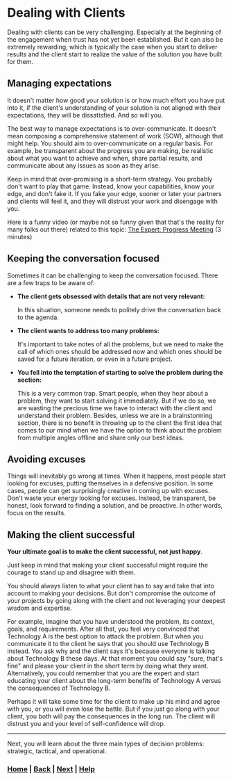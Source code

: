 # Dealing with Clients

Dealing with clients can be very challenging. Especially at the beginning
of the engagement when trust has not yet been established. But it can also 
be extremely rewarding, which is typically the case when you start to 
deliver results and the client start to realize the value of the solution 
you have built for them.

## Managing expectations
It doesn't matter how good your solution is or how much effort you have put 
into it, if the client's understanding of your solution is not aligned with 
their expectations, they will be dissatisfied. And so will you.

The best way to manage expectations is to over-communicate. It doesn't mean 
composing a comprehensive statement of work (SOW), although that might help. 
You should aim to over-communicate on a regular basis. For example, be 
transparent about the progress you are making, be realistic about what you 
want to achieve and when, share partial results, and communicate about any 
issues as soon as they arise.

Keep in mind that over-promising is a short-term strategy. You probably 
don't want to play that game. Instead, know your capabilities, know your 
edge, and don't fake it. If you fake your edge, sooner or later your partners 
and clients will feel it, and they will distrust your work and disengage with 
you.

Here is a funny video (or maybe not so funny given that that's the reality 
for many folks out there) related to this topic: 
[The Expert: Progress Meeting][the_expert] (3 minutes)

## Keeping the conversation focused
Sometimes it can be challenging to keep the conversation focused. 
There are a few traps to be aware of:
* **The client gets obsessed with details that are not very relevant:** 

    In this situation, someone needs to politely drive the conversation 
    back to the agenda.

* **The client wants to address too many problems:** 
 
    It's important to take notes of all the problems, but we need to make 
    the call of which ones should be addressed now and which ones should be 
    saved for a future iteration, or even in a future project.

* **You fell into the temptation of starting to solve 
  the problem during the section:**

    This is a very common trap. Smart people, when they hear about a 
    problem, they want to start solving it immediately. But if we do so, 
    we are wasting the precious time we have to interact with the 
    client and understand their problem. Besides, unless we are in a 
    brainstorming section,  there is no benefit in throwing up to the 
    client the first idea that comes to our mind when we have the option 
    to think about the problem from multiple angles offline and share 
    only our best ideas.

## Avoiding excuses
Things will inevitably go wrong at times. When it happens, most people
start looking for excuses, putting themselves in a defensive position.
In some cases, people can get surprisingly creative in coming up with 
excuses. Don't waste your energy looking for excuses.  Instead, be 
transparent, be honest, look forward to finding a solution, and be proactive.
In other words, focus on the results.

## Making the client successful
**Your ultimate goal is to make the client successful, not just happy**.

Just keep in mind that making your client successful might require the 
courage to stand up and disagree with them.

You should always listen to what your client has to say and take that into 
account to making your decisions. But don't compromise the outcome of your 
projects by going along with the client and not leveraging your deepest wisdom
and expertise.

For example, imagine that you have understood the problem, its context, 
goals, and requirements. After all that, you feel very convinced that 
Technology A is the best option to attack the problem. But when you 
communicate it to the client he says that you should use Technology B 
instead. You ask why and the client says it's because everyone is talking
about Technology B these days. At that moment you could say "sure, that's 
fine" and please your client in the short term by doing what they want.
Alternatively, you could remember that you are the expert and start 
educating your client about the long-term benefits of Technology A 
versus the consequences of Technology B.

Perhaps it will take some time for the client to make up
his mind and agree with you, or you will even lose the battle. 
But if you just go along with your client, you both will pay the 
consequences in the long run. The client will distrust
you and your level of self-confidence will drop.

------------------------------------------------------------------------------
Next, you will learn about the three main types of decision problems:
strategic, tactical, and operational.

[the_expert]: https://www.youtube.com/watch?app=desktop&v=u8Kt7fRa2Wc&feature=youtu.be

### [Home][home] | [Back][back] | [Next][next] | [Help][help]

[home]: ../../README.md
[back]: ../2_problem_scoping/README.md
[next]: ../4_types_of_decision_problems/README.md
[help]: ../../0_help/README.md

